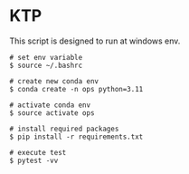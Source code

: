 # KTP

This script is designed to run at windows env.

```shell
# set env variable
$ source ~/.bashrc

# create new conda env
$ conda create -n ops python=3.11

# activate conda env
$ source activate ops

# install required packages
$ pip install -r requirements.txt

# execute test
$ pytest -vv
```